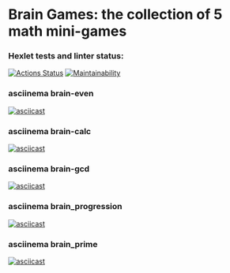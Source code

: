 # Brain Games: the collection of 5 math mini-games

### Hexlet tests and linter status:
[![Actions Status](https://github.com/KepiWole/python-project-lvl1/workflows/hexlet-check/badge.svg)](https://github.com/KepiWole/python-project-lvl1/actions)
[![Maintainability](https://api.codeclimate.com/v1/badges/1dda31fa6421f5e666e6/maintainability)](https://codeclimate.com/github/KepiWole/python-project-lvl1/maintainability)

### asciinema brain-even
[![asciicast](https://asciinema.org/a/4K7stjzXex7rHrxDlGevieJGL.png)](https://asciinema.org/a/4K7stjzXex7rHrxDlGevieJGL)

### asciinema brain-calc
 [![asciicast](https://asciinema.org/a/80runRb3exHAZmBag6C1dSmqP.png)](https://asciinema.org/a/80runRb3exHAZmBag6C1dSmqP)

### asciinema brain-gcd
[![asciicast](https://asciinema.org/a/zqA4S57vGc9nZmeA386vq8Etw.png)](https://asciinema.org/a/zqA4S57vGc9nZmeA386vq8Etw)

### asciinema brain_progression
[![asciicast](https://asciinema.org/a/jioKnFecVA4CRoeTnFCOI55T8.png)](https://asciinema.org/a/jioKnFecVA4CRoeTnFCOI55T8)

### asciinema brain_prime
[![asciicast](https://asciinema.org/a/9D6cVVfGzrVZPrtThC0zahrTW.png)](https://asciinema.org/a/9D6cVVfGzrVZPrtThC0zahrTW)
